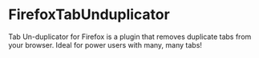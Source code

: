 # FirefoxTabUnduplicator
Tab Un-duplicator for Firefox is a plugin that removes duplicate tabs from your browser. Ideal for power users with many, many tabs!
